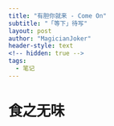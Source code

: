 ```yaml
---
title: "有胆你就来 - Come On"
subtitle: "「等下」待写"
layout: post
author: "MagicianJoker"
header-style: text
<!-- hidden: true -->
tags:
  - 笔记
---
```


# 食之无味